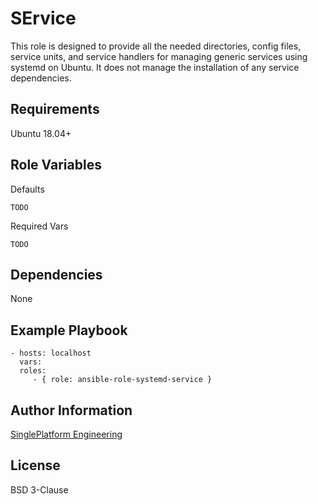 
SErvice
=========

This role is designed to provide all the needed directories, config files, service units, and service handlers for managing generic services using systemd on Ubuntu. It does not manage the installation of any service dependencies.


Requirements 
------------

Ubuntu 18.04+


Role Variables
--------------
Defaults
```
TODO
```
Required Vars
```
TODO
```

Dependencies
------------

None

Example Playbook
----------------

    - hosts: localhost
      vars:
      roles:
         - { role: ansible-role-systemd-service }

Author Information
------------------

[SinglePlatform Engineering](http://engineering.singleplatform.com/)

License
-------

BSD 3-Clause
